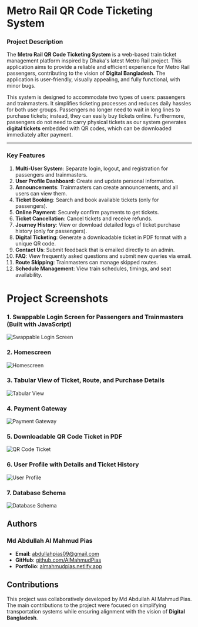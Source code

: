 # **Metro Rail QR Code Ticketing System**


### **Project Description**
The **Metro Rail QR Code Ticketing System** is a web-based train ticket management platform inspired by Dhaka's latest Metro Rail project. This application aims to provide a reliable and efficient experience for Metro Rail passengers, contributing to the vision of **Digital Bangladesh**. The application is user-friendly, visually appealing, and fully functional, with minor bugs.  

This system is designed to accommodate two types of users: passengers and trainmasters. It simplifies ticketing processes and reduces daily hassles for both user groups. Passengers no longer need to wait in long lines to purchase tickets; instead, they can easily buy tickets online. Furthermore, passengers do not need to carry physical tickets as our system generates **digital tickets** embedded with QR codes, which can be downloaded immediately after payment.  

---

### **Key Features**
1. **Multi-User System**: Separate login, logout, and registration for passengers and trainmasters.  
2. **User Profile Dashboard**: Create and update personal information.  
3. **Announcements**: Trainmasters can create announcements, and all users can view them.  
4. **Ticket Booking**: Search and book available tickets (only for passengers).  
5. **Online Payment**: Securely confirm payments to get tickets.  
6. **Ticket Cancellation**: Cancel tickets and receive refunds.  
7. **Journey History**: View or download detailed logs of ticket purchase history (only for passengers).  
8. **Digital Ticketing**: Generate a downloadable ticket in PDF format with a unique QR code.  
9. **Contact Us**: Submit feedback that is emailed directly to an admin.  
10. **FAQ**: View frequently asked questions and submit new queries via email.  
11. **Route Skipping**: Trainmasters can manage skipped routes.  
12. **Schedule Management**: View train schedules, timings, and seat availability.

# Project Screenshots

### 1. Swappable Login Screen for Passengers and Trainmasters (Built with JavaScript)
![Swappable Login Screen](https://github.com/almahmudpias/Metro-Rail-QR-Ticketing-System/blob/main/static/images/Picture1.png)

### 2. Homescreen
![Homescreen](https://github.com/almahmudpias/Metro-Rail-QR-Ticketing-System/blob/main/static/images/Picture2.png)

### 3. Tabular View of Ticket, Route, and Purchase Details
![Tabular View](https://github.com/almahmudpias/Metro-Rail-QR-Ticketing-System/blob/main/static/images/Picture3.png)

### 4. Payment Gateway
![Payment Gateway](https://github.com/almahmudpias/Metro-Rail-QR-Ticketing-System/blob/main/static/images/Picture4.png)

### 5. Downloadable QR Code Ticket in PDF
![QR Code Ticket](https://github.com/almahmudpias/Metro-Rail-QR-Ticketing-System/blob/main/static/images/Picture5.png)

### 6. User Profile with Details and Ticket History
![User Profile](https://github.com/almahmudpias/Metro-Rail-QR-Ticketing-System/blob/main/static/images/Picture6.png)

### 7. Database Schema
![Database Schema](https://github.com/almahmudpias/Metro-Rail-QR-Ticketing-System/blob/main/static/images/Database%20Schema.jpg)


## Authors

### Md Abdullah Al Mahmud Pias
- **Email**: [abdullahpias09@gmail.com](mailto:abdullahpias09@gmail.com)
- **GitHub**: [github.com/AlMahmudPias](https://github.com/AlMahmudPias)
- **Portfolio**: [almahmudpias.netlify.app](https://almahmudpias.netlify.app)

## Contributions

This project was collaboratively developed by Md Abdullah Al Mahmud Pias. The main contributions to the project were focused on simplifying transportation systems while ensuring alignment with the vision of **Digital Bangladesh**.

